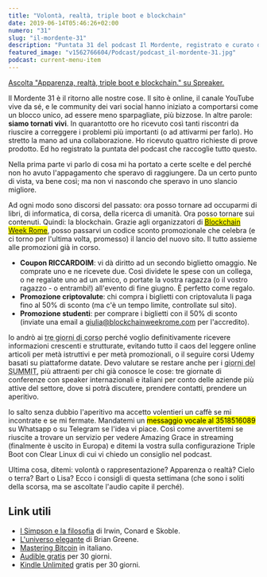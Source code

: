 ```yaml
---
title: "Volontà, realtà, triple boot e blockchain"
date: 2019-06-14T05:46:26+02:00
numero: "31"
slug: "il-mordente-31"
description: "Puntata 31 del podcast Il Mordente, registrato e curato da Riccardo Palombo."
featured_image: "v1562766604/Podcast/podcast_il-mordente-31.jpg"
podcast: current-menu-item
---
```


<a class="spreaker-player" href="https://www.spreaker.com/episode/18261556" data-resource="episode_id=18261556" data-width="100%" data-height="200" data-theme="light" data-playlist="false" data-playlist-continuous="false" data-autoplay="false" data-live-autoplay="false" data-chapters-image="true" data-episode-image-position="right" data-hide-logo="false" data-hide-likes="false" data-hide-comments="false" data-hide-sharing="false" data-hide-download="true" >Ascolta "Apparenza, realtà, triple boot e blockchain." su Spreaker.</a>

Il Mordente 31 è il ritorno alle nostre cose. Il sito è online, il canale YouTube vive da sé, e le community dei vari social hanno iniziato a comportarsi come un blocco unico, ad essere meno sparpagliate, più bizzose. In altre parole: **siamo tornati vivi**. In quarantotto ore ho ricevuto così tanti riscontri da riuscire a correggere i problemi più importanti (o ad attivarmi per farlo). Ho stretto la mano ad una collaborazione. Ho ricevuto quattro richieste di prove prodotto. Ed ho registrato la puntata del podcast che raccoglie tutto questo. 

Nella prima parte vi parlo di cosa mi ha portato a certe scelte e del perché non ho avuto l'appagamento che speravo di raggiungere. Da un certo punto di vista, va bene così; ma non vi nascondo che speravo in uno slancio migliore.

Ad ogni modo sono discorsi del passato: ora posso tornare ad occuparmi di libri, di informatica, di corsa, della ricerca di umanità. Ora posso tornare sui contenuti. Quindi: la blockchain. Grazie agli organizzatori di <mark><a href="https://www.blockchainweekrome.com" title="Blockchain Week Rome 2019" rel="nofollow">Blockchain Week Rome</a></mark>, posso passarvi un codice sconto promozionale che celebra (e ci torno per l'ultima volta, promesso) il lancio del nuovo sito. Il tutto assieme alle promozioni già in corso.

- **Coupon RICCARDOIM**: vi dà diritto ad un secondo biglietto omaggio. Ne comprate uno e ne ricevete due. Così dividete le spese con un collega, o ne regalate uno ad un amico, o portate la vostra ragazza (o il vostro ragazzo - o entrambi!) all'evento di fine giugno. È perfetto come regalo.
- **Promozione criptovalute**: chi compra i biglietti con criptovaluta li paga fino al 50% di sconto (ma c'è un tempo limite, controllate sul sito).
- **Promozione studenti**: per comprare i biglietti con il 50% di sconto (inviate una email a giulia@blockchainweekrome.com per l'accredito).

Io andrò ai <abbr title="25, 26, 27 giugno">tre giorni di corso</abbr> perché voglio definitivamente ricevere informazioni crescenti e strutturate, evitando tutto il caos del leggere online articoli per metà istruttivi e per metà promozionali, o il seguire corsi Udemy basati su piattaforme datate. Devo valutare se restare anche per i <abbr title="28, 29, 30 giugno">giorni del SUMMIT</abbr>, più attraenti per chi già conosce le cose: tre giornate di conferenze con speaker internazionali e italiani per conto delle aziende più attive del settore, dove si potrà discutere, prendere contatti, prendere un aperitivo.

Io salto senza dubbio l'aperitivo ma accetto volentieri un caffè se mi incontrate e se mi fermate. Mandatemi un <mark>messaggio vocale al 3518516089</mark> su Whatsapp o su Telegram se l'idea vi piace. Così come avvertitemi se riuscite a trovare un servizio per vedere Amazing Grace in streaming (finalmente è uscito in Europa) e ditemi la vostra sulla configurazione Triple Boot con Clear Linux di cui vi chiedo un consiglio nel podcast.

Ultima cosa, ditemi: volontà o rappresentazione? Apparenza o realtà? Cielo o terra? Bart o Lisa? Ecco i consigli di questa settimana (che sono i soliti della scorsa, ma se ascoltate l'audio capite il perché).

## Link utili
<ul>
<li><a href="https://amzn.to/2KvGqdX" target="_blank" rel="nofollow" title="Vedi il libro I Simpson e la filosofia">I Simpson e la filosofia</a> di Irwin, Conard e Skoble.</li>
<li><a href="https://amzn.to/2JFUeSJ" target="_blank" rel="nofollow" title="Vedi il libro L'universo elegante">L'universo elegante</a> di Brian Greene.</li>
<li><a href="https://amzn.to/2Vnbz56" target="_blank" rel="nofollow" title="Vedi il libro Mastering Bitcoin">Mastering Bitcoin</a> in italiano.</li>
<li><a href="https://amzn.to/2TVaMbA" target="_blank" rel="nofollow" title="Amazon Audible">Audible gratis</a> per 30 giorni.</li>
<li><a href="https://www.amazon.it/kindle-dbs/hz/signup?tag=eeepcit-21" target="_blank" rel="nofollow" title="Kindle Unlimited 30 giorni">Kindle Unlimited</a> gratis per 30 giorni.</li>
</ul>
